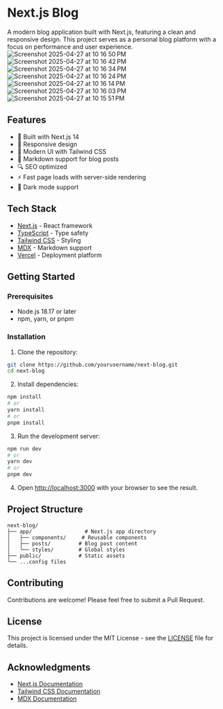 # Next.js Blog

A modern blog application built with Next.js, featuring a clean and responsive design. This project serves as a personal blog platform with a focus on performance and user experience.
![Screenshot 2025-04-27 at 10 16 50 PM](https://github.com/user-attachments/assets/40fe6c08-0d41-4695-ae6a-7d73a5057b05)
![Screenshot 2025-04-27 at 10 16 42 PM](https://github.com/user-attachments/assets/6567ca41-b04f-4821-9479-59e065aced61)
![Screenshot 2025-04-27 at 10 16 34 PM](https://github.com/user-attachments/assets/7c01dfc7-5117-4b6a-b707-42fbe57b2e14)
![Screenshot 2025-04-27 at 10 16 24 PM](https://github.com/user-attachments/assets/f89963f6-15a8-4696-bef4-5d1fbd15a4c8)
![Screenshot 2025-04-27 at 10 16 14 PM](https://github.com/user-attachments/assets/ad8a50e0-7e46-48f9-ae43-072cde24e2bc)
![Screenshot 2025-04-27 at 10 16 03 PM](https://github.com/user-attachments/assets/995bd419-0379-4219-a646-45ca092f979b)
![Screenshot 2025-04-27 at 10 15 51 PM](https://github.com/user-attachments/assets/5d115367-1eac-4d99-80ed-e7505aa4d99f)


## Features

- 🚀 Built with Next.js 14
- 📱 Responsive design
- 🎨 Modern UI with Tailwind CSS
- 📝 Markdown support for blog posts
- 🔍 SEO optimized
- ⚡ Fast page loads with server-side rendering
- 🌙 Dark mode support

## Tech Stack

- [Next.js](https://nextjs.org/) - React framework
- [TypeScript](https://www.typescriptlang.org/) - Type safety
- [Tailwind CSS](https://tailwindcss.com/) - Styling
- [MDX](https://mdxjs.com/) - Markdown support
- [Vercel](https://vercel.com/) - Deployment platform

## Getting Started

### Prerequisites

- Node.js 18.17 or later
- npm, yarn, or pnpm

### Installation

1. Clone the repository:
```bash
git clone https://github.com/yourusername/next-blog.git
cd next-blog
```

2. Install dependencies:
```bash
npm install
# or
yarn install
# or
pnpm install
```

3. Run the development server:
```bash
npm run dev
# or
yarn dev
# or
pnpm dev
```

4. Open [http://localhost:3000](http://localhost:3000) with your browser to see the result.

## Project Structure

```
next-blog/
├── app/                 # Next.js app directory
│   ├── components/     # Reusable components
│   ├── posts/         # Blog post content
│   └── styles/        # Global styles
├── public/            # Static assets
└── ...config files
```

## Contributing

Contributions are welcome! Please feel free to submit a Pull Request.

## License

This project is licensed under the MIT License - see the [LICENSE](LICENSE) file for details.

## Acknowledgments

- [Next.js Documentation](https://nextjs.org/docs)
- [Tailwind CSS Documentation](https://tailwindcss.com/docs)
- [MDX Documentation](https://mdxjs.com/docs/)
